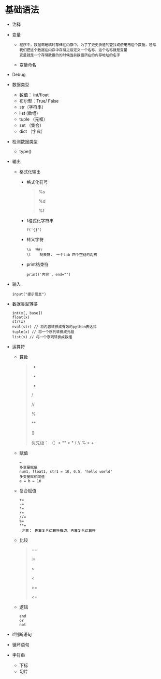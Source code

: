 # 基础语法

- 注释

- 变量

  - ```
    程序中，数据都是临时存储在内存中，为了了更更快速的查找或使⽤用这个数据，通常我们把这个数据在内存中存储之后定义一个名称，这个名称就是变量
    变量就是一个存储数据的的时候当前数据所在的内存地址的名字
    ```

  - 变量命名

- Debug

- 数据类型

  - 数值： int/float
  - 布尔型：True/ False
  - str（字符串）
  - list (数组)
  - tuple （元祖）
  - set （集合）
  - dict （字典）

- 检测数据类型

  - type()

- 输出

  - 格式化输出

    - 格式化符号

      >%s
      >
      >%d
      >
      >%f

    - f格式化字符串

      ```
      f('{}')
      ```

    - 转义字符

      ```
      \n  换行
      \t	制表符， 一个tab 四个空格的距离
      ```

    - print结束符

      ```
      print('内容', end="")
      ```

- 输入

  ```
  input("提示信息")
  ```

- 数据类型转换

  ```
  int(x[, base])
  float(x)
  str(x)
  eval(str) // 将内容转换成有效的python表达式
  tuple(x) // 将一个序列转换成元祖
  list(x) // 将一个序列转换成数组
  ```

- 运算符

  - 算数

    >+
    >
    >-
    >
    >*
    >
    >/
    >
    >//
    >
    >%
    >
    >**
    >
    >()
    >
    >优先级： （）> ** > * / //  % > + -

  - 赋值

    ```
    =
    多变量赋值
    num1, float1, str1 = 10, 0.5, 'hello world'
    多变量赋相同值
    a = b = 10
    ```

  - 复合赋值

    ```
    +=
    -=
    *=
    /=
    //=
    %=
    **=
     注意： 先算复合运算符右边，再算复合运算符
    ```

  - 比较

    >==
    >
    >!=
    >
    >\>
    >
    >\<
    >
    >\>=
    >
    >\<=

  - 逻辑

    ```
    and 
    or
    not
    ```

- if判断语句

- 循环语句

- 字符串

  - 下标
  - 切片